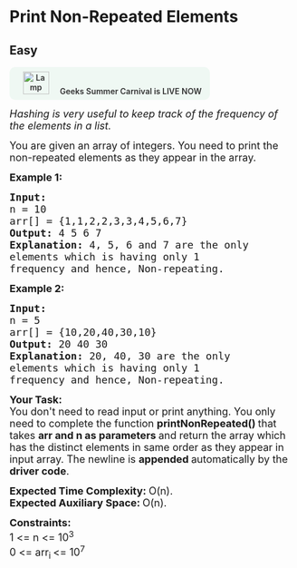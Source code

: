 # Print Non-Repeated Elements
## Easy 
<div class="problem-statement">
                <p><a onclick="gtagHelperFunction('clickopen','salesevent_gsc_problemspage_promobanner')" href="https://practice.geeksforgeeks.org/summer-carnival-2022?utm_source=practiceproblems&amp;utm_medium=problemspromobanner&amp;utm_campaign=gsc22" target="_blank"></a></p><div style="margin: 14px 0px !important;" class="row"><a onclick="gtagHelperFunction('clickopen','salesevent_gsc_problemspage_promobanner')" href="https://practice.geeksforgeeks.org/summer-carnival-2022?utm_source=practiceproblems&amp;utm_medium=problemspromobanner&amp;utm_campaign=gsc22" target="_blank">             <div class="col-md-12" style="cursor:pointer;background: #EFF8F3 0% 0% no-repeat padding-box; display: flex; align-items: center; position:                 relative; padding: 1.5%; border-radius: 10px; display: inline-block; text-align: center; font-weight: 600; color: #333"> <img src="https://media.geeksforgeeks.org/img-practice/gcs2022thumbnail-1649059370.png" alt="Lamp" width="46" height="40" style="background: transparent 0% 0% no-repeat padding-box;opacity: 1; margin: 0 16px;" class="img-responsive"> Geeks Summer Carnival is LIVE NOW &nbsp; <i class="fa fa-external-link" aria-hidden="true"></i> </div></a></div><p><em><span style="font-size:18px">Hashing is very useful to keep track of the frequency of the elements in a list.</span></em></p>

<p><span style="font-size:18px">You are given an array of integers. You need to print the non-repeated elements as they appear in the array.</span></p>

<p><span style="font-size:18px"><strong>Example 1:</strong></span></p>

<pre><span style="font-size:18px"><strong>Input:
</strong>n = 10
arr[] = {1,1,2,2,3,3,4,5,6,7}
<strong>Output: </strong>4 5 6 7<strong>
Explanation: </strong>4, 5, 6 and 7 are the only 
elements which is having only 1 
frequency and hence, Non-repeating.</span></pre>

<p><span style="font-size:18px"><strong>Example 2:</strong></span></p>

<pre><span style="font-size:18px"><strong>Input:
</strong>n = 5
arr[] = {10,20,40,30,10}
<strong>Output: </strong>20 40 30<strong>
Explanation: </strong>20, 40, 30&nbsp;are the only 
elements which is having only 1 
frequency and hence, Non-repeating.</span>
</pre>

<p><span style="font-size:18px"><strong>Your Task:</strong><br>
You don't need to read input or print anything. You only need to complete the function <strong>printNonRepeated()&nbsp;</strong>that takes <strong>arr and n as parameters </strong>and return the array which has&nbsp;the distinct elements in same order as they appear in input array. The newline is <strong>appended </strong>automatically by the <strong>driver code</strong>.</span></p>

<p><span style="font-size:18px"><strong>Expected Time Complexity:&nbsp;</strong>O(n).<br>
<strong>Expected Auxiliary Space:&nbsp;</strong>O(n).</span></p>

<p><span style="font-size:18px"><strong>Constraints:</strong><br>
1 &lt;= n &lt;= 10<sup>3</sup><br>
0 &lt;= arr<sub>i </sub>&lt;= 10<sup>7</sup></span></p>

<p>&nbsp;</p>
 <p></p>
            </div>